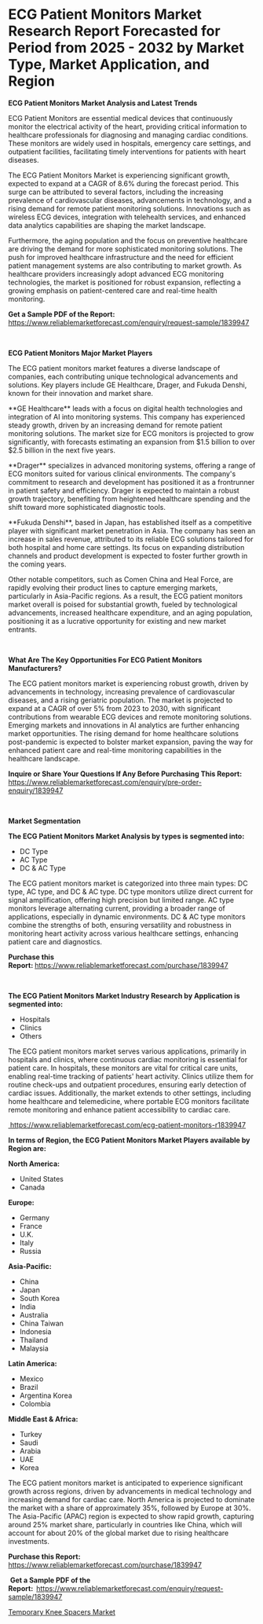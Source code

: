 <p><h1>ECG Patient Monitors Market Research Report Forecasted for Period from 2025 -  2032 by Market Type, Market Application, and Region</h1></p><p><strong>ECG Patient Monitors Market Analysis and Latest Trends</strong></p>
<p><p>ECG Patient Monitors are essential medical devices that continuously monitor the electrical activity of the heart, providing critical information to healthcare professionals for diagnosing and managing cardiac conditions. These monitors are widely used in hospitals, emergency care settings, and outpatient facilities, facilitating timely interventions for patients with heart diseases.</p><p>The ECG Patient Monitors Market is experiencing significant growth, expected to expand at a CAGR of 8.6% during the forecast period. This surge can be attributed to several factors, including the increasing prevalence of cardiovascular diseases, advancements in technology, and a rising demand for remote patient monitoring solutions. Innovations such as wireless ECG devices, integration with telehealth services, and enhanced data analytics capabilities are shaping the market landscape.</p><p>Furthermore, the aging population and the focus on preventive healthcare are driving the demand for more sophisticated monitoring solutions. The push for improved healthcare infrastructure and the need for efficient patient management systems are also contributing to market growth. As healthcare providers increasingly adopt advanced ECG monitoring technologies, the market is positioned for robust expansion, reflecting a growing emphasis on patient-centered care and real-time health monitoring.</p></p>
<p><strong>Get a Sample PDF of the Report:&nbsp;</strong> <a href="https://www.reliablemarketforecast.com/enquiry/request-sample/1839947?utm_campaign=2463&utm_medium=2&utm_source=Github&utm_content=ia&utm_term=05032025&utm_id=ecg-patient-monitors">https://www.reliablemarketforecast.com/enquiry/request-sample/1839947</a></p>
<p>&nbsp;</p>
<p><strong>ECG Patient Monitors Major Market Players</strong></p>
<p><p>The ECG patient monitors market features a diverse landscape of companies, each contributing unique technological advancements and solutions. Key players include GE Healthcare, Drager, and Fukuda Denshi, known for their innovation and market share.</p><p>**GE Healthcare** leads with a focus on digital health technologies and integration of AI into monitoring systems. This company has experienced steady growth, driven by an increasing demand for remote patient monitoring solutions. The market size for ECG monitors is projected to grow significantly, with forecasts estimating an expansion from $1.5 billion to over $2.5 billion in the next five years.</p><p>**Drager** specializes in advanced monitoring systems, offering a range of ECG monitors suited for various clinical environments. The company's commitment to research and development has positioned it as a frontrunner in patient safety and efficiency. Drager is expected to maintain a robust growth trajectory, benefiting from heightened healthcare spending and the shift toward more sophisticated diagnostic tools.</p><p>**Fukuda Denshi**, based in Japan, has established itself as a competitive player with significant market penetration in Asia. The company has seen an increase in sales revenue, attributed to its reliable ECG solutions tailored for both hospital and home care settings. Its focus on expanding distribution channels and product development is expected to foster further growth in the coming years.</p><p>Other notable competitors, such as Comen China and Heal Force, are rapidly evolving their product lines to capture emerging markets, particularly in Asia-Pacific regions. As a result, the ECG patient monitors market overall is poised for substantial growth, fueled by technological advancements, increased healthcare expenditure, and an aging population, positioning it as a lucrative opportunity for existing and new market entrants.</p></p>
<p>&nbsp;</p>
<p><strong>What Are The Key Opportunities For ECG Patient Monitors Manufacturers?</strong></p>
<p><p>The ECG patient monitors market is experiencing robust growth, driven by advancements in technology, increasing prevalence of cardiovascular diseases, and a rising geriatric population. The market is projected to expand at a CAGR of over 5% from 2023 to 2030, with significant contributions from wearable ECG devices and remote monitoring solutions. Emerging markets and innovations in AI analytics are further enhancing market opportunities. The rising demand for home healthcare solutions post-pandemic is expected to bolster market expansion, paving the way for enhanced patient care and real-time monitoring capabilities in the healthcare landscape.</p></p>
<p><strong>Inquire or Share Your Questions If Any Before Purchasing This Report:</strong> <a href="https://www.reliablemarketforecast.com/enquiry/pre-order-enquiry/1839947?utm_campaign=2463&utm_medium=2&utm_source=Github&utm_content=ia&utm_term=05032025&utm_id=ecg-patient-monitors">https://www.reliablemarketforecast.com/enquiry/pre-order-enquiry/1839947</a></p>
<p>&nbsp;</p>
<p><strong>Market Segmentation</strong></p>
<p><strong>The ECG Patient Monitors Market Analysis by types is segmented into:</strong></p>
<p><ul><li>DC Type</li><li>AC Type</li><li>DC & AC Type</li></ul></p>
<p><p>The ECG patient monitors market is categorized into three main types: DC type, AC type, and DC & AC type. DC type monitors utilize direct current for signal amplification, offering high precision but limited range. AC type monitors leverage alternating current, providing a broader range of applications, especially in dynamic environments. DC & AC type monitors combine the strengths of both, ensuring versatility and robustness in monitoring heart activity across various healthcare settings, enhancing patient care and diagnostics.</p></p>
<p><strong>Purchase this Report:&nbsp;</strong><a href="https://www.reliablemarketforecast.com/purchase/1839947?utm_campaign=2463&utm_medium=2&utm_source=Github&utm_content=ia&utm_term=05032025&utm_id=ecg-patient-monitors">https://www.reliablemarketforecast.com/purchase/1839947</a></p>
<p>&nbsp;</p>
<p><strong>The ECG Patient Monitors Market Industry Research by Application is segmented into:</strong></p>
<p><ul><li>Hospitals</li><li>Clinics</li><li>Others</li></ul></p>
<p><p>The ECG patient monitors market serves various applications, primarily in hospitals and clinics, where continuous cardiac monitoring is essential for patient care. In hospitals, these monitors are vital for critical care units, enabling real-time tracking of patients' heart activity. Clinics utilize them for routine check-ups and outpatient procedures, ensuring early detection of cardiac issues. Additionally, the market extends to other settings, including home healthcare and telemedicine, where portable ECG monitors facilitate remote monitoring and enhance patient accessibility to cardiac care.</p></p>
<p><a href="https://www.reliablemarketforecast.com/ecg-patient-monitors-r1839947?utm_campaign=2463&utm_medium=2&utm_source=Github&utm_content=ia&utm_term=05032025&utm_id=ecg-patient-monitors">&nbsp;https://www.reliablemarketforecast.com/ecg-patient-monitors-r1839947</a></p>
<p><strong>In terms of Region, the ECG Patient Monitors Market Players available by Region are:</strong></p>
<p>
    <p> <strong> North America: </strong>
        <ul>
            <li>United States</li>
            <li>Canada</li>
        </ul>
        </p> 
    <p> <strong> Europe: </strong>
        <ul>
            <li>Germany</li>
            <li>France</li>
            <li>U.K.</li>
            <li>Italy</li>
            <li>Russia</li>
        </ul>
        </p> 
    <p> <strong> Asia-Pacific: </strong>
        <ul>
            <li>China</li>
            <li>Japan</li>
            <li>South Korea</li>
            <li>India</li>
            <li>Australia</li>
            <li>China Taiwan</li>
            <li>Indonesia</li>
            <li>Thailand</li>
            <li>Malaysia</li>
        </ul>
        </p> 
    <p> <strong> Latin America: </strong>
        <ul>
            <li>Mexico</li>
            <li>Brazil</li>
            <li>Argentina Korea</li>
            <li>Colombia</li>
        </ul>
        </p> 
    <p> <strong> Middle East & Africa: </strong>
        <ul>
            <li>Turkey</li>
            <li>Saudi</li>
            <li>Arabia</li>
            <li>UAE</li>
            <li>Korea</li>
        </ul>
    </p>
    </p>
<p><p>The ECG patient monitors market is anticipated to experience significant growth across regions, driven by advancements in medical technology and increasing demand for cardiac care. North America is projected to dominate the market with a share of approximately 35%, followed by Europe at 30%. The Asia-Pacific (APAC) region is expected to show rapid growth, capturing around 25% market share, particularly in countries like China, which will account for about 20% of the global market due to rising healthcare investments.</p></p>
<p><strong>Purchase this Report: </strong><a href="https://www.reliablemarketforecast.com/purchase/1839947?utm_campaign=2463&utm_medium=2&utm_source=Github&utm_content=ia&utm_term=05032025&utm_id=ecg-patient-monitors">https://www.reliablemarketforecast.com/purchase/1839947</a></p>
<p>&nbsp;<strong>Get a Sample PDF of the Report:&nbsp;&nbsp;</strong><a href="https://www.reliablemarketforecast.com/enquiry/request-sample/1839947?utm_campaign=2463&utm_medium=2&utm_source=Github&utm_content=ia&utm_term=05032025&utm_id=ecg-patient-monitors">https://www.reliablemarketforecast.com/enquiry/request-sample/1839947</a></p>
<p><strong></strong></p>
<p><p><a href="https://github.com/pearlinewhite4692/Market-Research-Report-List-1/blob/main/temporary-knee-spacers-market.md?utm_campaign=2463&utm_medium=2&utm_source=Github&utm_content=ia&utm_term=05032025&utm_id=ecg-patient-monitors">Temporary Knee Spacers Market</a></p></p>